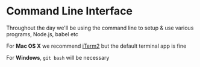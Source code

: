 # Command Line Interface

Throughout the day we'll be using the command line to setup & use various programs, Node.js, babel etc

For **Mac OS X** we recommend [iTerm2](http://iterm2.com/) but the default terminal app is fine

For **Windows**, ``git bash`` will be necessary
